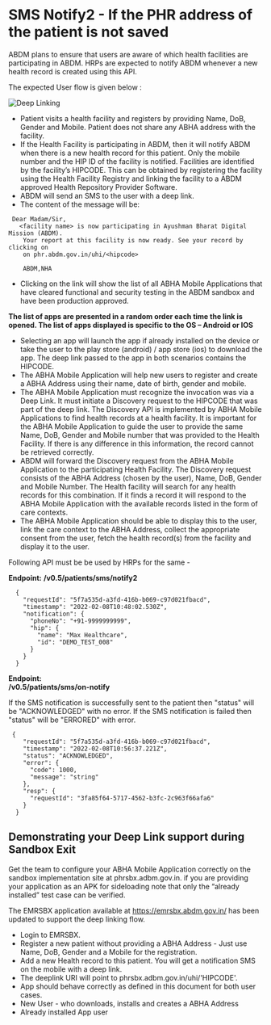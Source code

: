 #  SMS Notify2 - If the PHR address of the patient is not saved   #

ABDM plans to ensure that users are aware of which health facilities are participating in ABDM. HRPs are expected to notify ABDM whenever a new health record is created using this API.

The expected User flow is given below :

![Deep Linking](../USERFLOW–DEEPLINKING.jpg)

- Patient visits a health facility and registers by providing Name, DoB, Gender and Mobile. Patient does not share any ABHA address with the facility.
- If the Health Facility is participating in ABDM, then it will notify ABDM when there is a new health record for this patient. Only the mobile number and the HIP ID of the facility is notified. Facilities are identified by the facility’s HIPCODE. This can be obtained by registering the facility using the Health Facility Registry and linking the facility to a ABDM approved Health Repository Provider Software.
- ABDM will send an SMS to the user with a deep link.
- The content of the message will be:
```
 Dear Madam/Sir,
   <facility name> is now participating in Ayushman Bharat Digital Mission (ABDM).
    Your report at this facility is now ready. See your record by clicking on
    on phr.abdm.gov.in/uhi/<hipcode>
    
    ABDM,NHA
 ```
 
-  Clicking on the link will show the list of all ABHA Mobile Applications that have cleared functional and security testing in the ABDM sandbox and have been production approved.

**The list of apps are presented in a random order each time the link is opened. The list of apps displayed is specific to the OS – Android or IOS**

- Selecting an app will launch the app if already installed on the device or take the user to the play store (android) / app store (ios) to download the app. The deep link passed to the app in both scenarios contains the HIPCODE.
- The ABHA Mobile Application will help new users to register and create a ABHA Address using their name, date of birth, gender and mobile.
- The ABHA Mobile Application must recognize the invocation was via a Deep Link. It must initiate a Discovery request to the HIPCODE that was part of the deep link. The Discovery API is implemented by ABHA Mobile Applications to find health records at a health facility. It is important for the ABHA Mobile Application to guide the user to provide the same Name, DoB, Gender and Mobile number that was provided to the Health Facility. If there is any difference in this information, the record cannot be retrieved correctly.
- ABDM will forward the Discovery request from the ABHA Mobile Application to the participating Health Facility. The Discovery request consists of the ABHA Address (chosen by the user), Name, DoB, Gender and Mobile Number. The Health facility will search for any health records for this combination. If it finds a record it will respond to the ABHA Mobile Application with the available records listed in the form of care contexts.
- The ABHA Mobile Application should be able to display this to the user, link the care context to the ABHA Address, collect the appropriate consent from the user, fetch the health record(s) from the facility and display it to the user.


Following API must be be used by HRPs for the same -

**Endpoint:**
**/v0.5/patients/sms/notify2**

```
  {
    "requestId": "5f7a535d-a3fd-416b-b069-c97d021fbacd",
    "timestamp": "2022-02-08T10:48:02.530Z",
    "notification": {
      "phoneNo": "+91-9999999999",
      "hip": {
        "name": "Max Healthcare",
        "id": "DEMO_TEST_008"
      }
    }
  }  
  ```
**Endpoint:**  
**/v0.5/patients/sms/on-notify**

If the SMS notification is successfully sent to the patient then "status" will be "ACKNOWLEDGED" with no error. If the SMS notification is failed then "status" will be "ERRORED" with error.

```
 {
    "requestId": "5f7a535d-a3fd-416b-b069-c97d021fbacd",
    "timestamp": "2022-02-08T10:56:37.221Z",
    "status": "ACKNOWLEDGED",
    "error": {
      "code": 1000,
      "message": "string"
    },
    "resp": {
      "requestId": "3fa85f64-5717-4562-b3fc-2c963f66afa6"
    }
  }
```

## Demonstrating your Deep Link support during Sandbox Exit ##

Get the team to configure your ABHA Mobile Application correctly on the sandbox implementation site at phrsbx.adbm.gov.in. if you are providing your application as an APK for sideloading note that only the “already installed” test case can be verified.

The EMRSBX application available at https://emrsbx.abdm.gov.in/ has been updated to support the deep linking flow.

- Login to EMRSBX.
- Register a new patient without providing a ABHA Address - Just use Name, DoB, Gender and a Mobile for the registration.
- Add a new Health record to this patient. You will get a notification SMS on the mobile with a deep link.
- The deeplink URI will point to phrsbx.adbm.gov.in/uhi/'HIPCODE'.
- App should behave correctly as defined in this document for both user cases.
- New User - who downloads, installs and creates a ABHA Address
- Already installed App user
